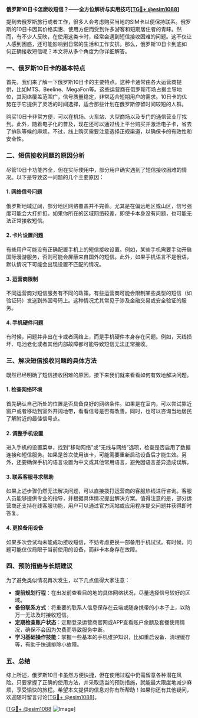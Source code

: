 **俄罗斯10日卡怎麽收短信？——全方位解析与实用技巧[[TG💪+ @esim1088](https://t.me/s/esim1088)]**

提到去俄罗斯旅行或者工作，很多人会考虑购买当地的SIM卡以便保持联系。俄罗斯的10日卡因其价格实惠、使用方便而受到许多游客和短期居住者的青睐。然而，有不少人反映，在使用这类卡时，经常会遇到短信接收困难的问题。这不仅让人感到困惑，还可能影响到日常的生活和工作安排。那么，俄罗斯10日卡到底如何正确接收短信呢？本文将从多个角度为你详细解答。

### 一、俄罗斯10日卡的基本特点

首先，我们来了解一下俄罗斯10日卡的主要特点。这种卡通常由各大运营商提供，比如MTS、Beeline、MegaFon等。这些运营商在俄罗斯市场占据主导地位，其网络覆盖范围广，信号质量稳定，非常适合短期用户的需求。10日卡的优势在于它提供了灵活的时间选择，适合那些计划在俄罗斯停留时间较短的人群。

购买10日卡非常方便，可以在机场、火车站、大型商场以及专门的通信营业厅找到。此外，随着电子化的普及，现在还可以通过线上平台购买并激活电子卡，省去了排队等候的麻烦。不过，线上购买需要注意选择正规渠道，以确保卡的有效性和安全性。

### 二、短信接收问题的原因分析

尽管10日卡功能齐全，但在实际使用中，部分用户确实遇到了短信接收困难的情况。以下是导致这一问题的几个主要原因：

#### 1. 网络信号问题
俄罗斯地域辽阔，部分地区网络覆盖并不完善。尤其是在偏远地区或山区，信号强度可能会大打折扣。如果你所在的区域网络较差，即使卡本身没有问题，也可能无法正常接收短信。

#### 2. 卡片设置问题
有些用户可能没有正确配置手机上的短信接收设置。例如，某些手机需要手动开启国际漫游服务，否则可能会屏蔽来自国外的短信。此外，如果手机语言不是俄语，默认情况下可能会出现设置不匹配的情况。

#### 3. 运营商限制
不同运营商对短信服务有不同的政策。有些运营商可能会限制某些类型的短信（如验证码）发送到外国号码上。这种情况尤其常见于涉及金融交易或安全验证的服务。

#### 4. 手机硬件问题
有时候，问题并非出在卡或者网络上，而是手机硬件本身存在问题。例如，天线损坏、电池老化或者其他内部故障都可能导致短信无法正常接收。

### 三、解决短信接收问题的具体方法

既然已经明确了短信接收困难的原因，接下来我们就来看看如何有效地解决问题。

#### 1. 检查网络环境
首先确认自己所处的位置是否具备良好的网络条件。如果是在室内，可以尝试靠近窗户或者移动到室外开阔地带，看看信号是否有改善。同时，也可以咨询当地居民了解附近的最佳信号点。

#### 2. 调整手机设置
进入手机的设置菜单，找到“移动网络”或“无线与网络”选项，检查是否启用了数据连接和短信服务。如果是首次使用该卡，可能需要重新启动设备后才能生效。另外，还要确保手机的语言设置为中文或其他常用语言，避免因语言差异造成误解。

#### 3. 联系客服寻求帮助
如果上述步骤仍然无法解决问题，可以直接拨打运营商的客服热线进行咨询。客服人员能够提供专业的指导，并根据具体情况提出解决方案。值得注意的是，部分运营商还支持在线客服功能，用户可以通过官方网站或应用程序提交问题并获得即时答复。

#### 4. 更换备用设备
如果多次尝试均未能成功接收短信，不妨考虑更换一部备用手机试试。有时候，问题可能仅仅局限于当前使用的设备，而非卡本身存在故障。

### 四、预防措施与长期建议

为了避免类似情况再次发生，以下几点值得大家注意：

- **提前规划行程**：在出发前查看目的地的具体网络状况，尽量选择信号较好的区域。
- **备份联系方式**：将重要的联系人信息保存在云端或随身携带的小本子上，以防万一无法及时接收短信。
- **定期检查账户状态**：定期登录运营商官网或APP查看账户余额及套餐使用情况，确保不会因为欠费而导致服务中断。
- **学习基础操作技能**：掌握一些基本的手机维护知识，比如重启设备、清理缓存等，有助于快速排除小故障。

### 五、总结

综上所述，俄罗斯10日卡虽然方便快捷，但在使用过程中仍需留意各种潜在风险。只要掌握了正确的使用方法，并采取适当的预防措施，就能最大限度地减少麻烦，享受愉快的旅程。希望本文提供的信息对你有所帮助！如果你还有其他疑问，欢迎随时留言讨论[[TG💪+ @esim1088](https://t.me/s/esim1088)]。

[[TG💪+ @esim1088](https://t.me/s/esim1088) ![Image](https://i.postimg.cc/4NQfJmqS/Snipaste-2025-05-13-00-14-12.png)]